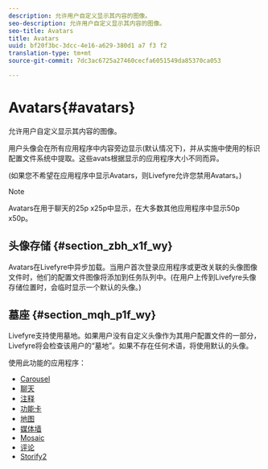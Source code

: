 ```yaml
---
description: 允许用户自定义显示其内容的图像。
seo-description: 允许用户自定义显示其内容的图像。
seo-title: Avatars
title: Avatars
uuid: bf20f3bc-3dcc-4e16-a629-380d1 a7 f3 f2
translation-type: tm+mt
source-git-commit: 7dc3ac6725a27460cecfa6051549da85370ca053

---
```



# Avatars{#avatars}

允许用户自定义显示其内容的图像。

用户头像会在所有应用程序中内容旁边显示(默认情况下)，并从实施中使用的标识配置文件系统中提取。这些avats根据显示的应用程序大小不同而异。

(如果您不希望在应用程序中显示Avatars，则Livefyre允许您禁用Avatars。)

>[!NOTE]
>
>Avatars在用于聊天的25p x25p中显示，在大多数其他应用程序中显示50p x50p。

## 头像存储 {#section_zbh_x1f_wy}

Avatars在Livefyre中异步加载。当用户首次登录应用程序或更改关联的头像图像文件时，他们的配置文件图像将添加到任务队列中。(在用户上传到Livefyre头像存储位置时，会临时显示一个默认的头像。)

## 墓座 {#section_mqh_p1f_wy}

Livefyre支持使用墓地。如果用户没有自定义头像作为其用户配置文件的一部分，Livefyre将会检查该用户的“墓地”。如果不存在任何术语，将使用默认的头像。


使用此功能的应用程序：

* [Carousel](/help/using/c-about-apps/c-carousel-app/c-carousel-app.md#c_carousel_app)
* [聊天](/help/using/c-about-apps/c-chat-app/c-chat-app.md#c_chat_app)
* [注释](/help/using/c-about-apps/c-comments/c-comments.md)
* [功能卡](/help/using/c-about-apps/c-feature-card-app/c-feature-card-app.md#c_feature_card_app)
* [地图](/help/using/c-about-apps/c-map-app/c-map-app.md#c_map_app)
* [媒体墙](/help/using/c-about-apps/c-media-wall-app/c-media-wall-app.md#c_media_wall_app)
* [Mosaic](/help/using/c-about-apps/c-mosaic-app/c-mosaic-app.md#c_mosaic_app)
* [评论](/help/using/c-about-apps/c-reviews-app/c-reviews-app.md#c_reviews_app)
* [Storify2](/help/using/c-about-apps/c-storify2/c-storify2.md#c_storify2)

